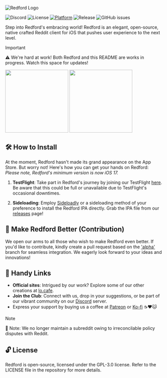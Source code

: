 ![Redford Logo](https://i.imgur.com/axc6Rq3.png)

![Discord](https://img.shields.io/discord/1094807340903039048)
![License](https://img.shields.io/github/license/lo-cafe/Redford)
[![Platform](http://img.shields.io/badge/platform-iOS/iPadOS/macOS-blue.svg)](https://developer.apple.com/iphone/index.action)
![Release](https://img.shields.io/github/downloads/lo-cafe/Redford/total)
![GitHub issues](https://img.shields.io/github/issues-raw/lo-cafe/Redford)

Step into Redford's embracing world! Redford is an elegant, open-source, native crafted Reddit client for iOS that pushes user experience to the next level.

> [!IMPORTANT]
> ⚠️ We're hard at work! Both Redford and this README are works in progress. Watch this space for updates!


<a href="https://testflight.apple.com/join/3UF8bAUN"><img src="https://i.imgur.com/A5Kpowu.png" width="200"></a>
<a href="https://www.shorturl.at/dAL15"><img src="https://i.imgur.com/46qhEAv.png" width="200"></a>


## 🛠️ How to Install

At the moment, Redford hasn't made its grand appearance on the App Store. But worry not! Here's how you can get your hands on Redford:
*Please note, Redford's minimum version is now iOS 17.*

1. **TestFlight**: Take part in Redford's journey by joining our TestFlight [here](https://testflight.apple.com/join/3UF8bAUN). Be aware that this could be full or unavailable due to TestFlight's occasional downtimes.

2. **Sideloading**: Employ [Sideloadly](https://sideloadly.io/) or a sideloading method of your preference to install the Redford IPA directly. Grab the IPA file from our [releases](https://github.com/lo-cafe/Redford/releases/latest) page!

## 🎁 Make Redford Better (Contribution)

We open our arms to all those who wish to make Redford even better. If you'd like to contribute, kindly create a pull request based on the ['alpha'](https://github.com/lo-cafe/Redford/tree/alpha) branch for seamless integration. We eagerly look forward to your ideas and innovations!

## 🔗 Handy Links

- **Official sites**: Intrigued by our work? Explore some of our other creations at [lo.cafe](https://lo.cafe).
- **Join the Club**: Connect with us, drop in your suggestions, or be part of our vibrant community on our [Discord](https://discord.gg/Jw3Syb3nrz) server.
- Express your support by buying us a coffee at [Patreon](https://patreon.com/user?u=93745105) or [Ko-fi](https://ko-fi.com/locafe) ☕️❤️🐱

> [!NOTE]
> 🔔 Note: We no longer maintain a subreddit owing to irreconcilable policy disputes with Reddit.
 
## 🔓 License

Redford is open-source, licensed under the GPL-3.0 license. Refer to the LICENSE file in the repository for more details.
